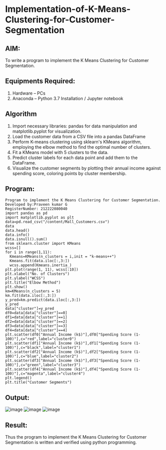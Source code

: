 # Implementation-of-K-Means-Clustering-for-Customer-Segmentation

## AIM:
To write a program to implement the K Means Clustering for Customer Segmentation.
## Equipments Required:
1. Hardware – PCs
2. Anaconda – Python 3.7 Installation / Jupyter notebook
## Algorithm
1. Import necessary libraries: pandas for data manipulation and matplotlib.pyplot for visualization. 
2. Load the customer data from a CSV file into a pandas DataFrame
3. Perform K-means clustering using sklearn's KMeans algorithm, employing the elbow method to find the optimal number of clusters.
4. Fit a KMeans model with 5 clusters to the data.
5. Predict cluster labels for each data point and add them to the DataFrame.
6. Visualize the customer segments by plotting their annual income against spending score, coloring points by cluster membership.
## Program:
~~~
Program to implement the K Means Clustering for Customer Segmentation.
Developed by:Praveen kumar G
RegisterNumber: 212222080040
import pandas as pd
import matplotlib.pyplot as plt
data=pd.read_csv("/content/Mall_Customers.csv")
data
data.head()
data.info()
data.isnull().sum()
from sklearn.cluster import KMeans
wcss=[]
for i in range(1,11):
  Kmeans=KMeans(n_clusters = i,init = "k-means++")
  Kmeans.fit(data.iloc[:,3:])
  wcss.append(Kmeans.inertia_)
plt.plot(range(1, 11), wcss[:10])
plt.xlabel("No. of Clusters")
plt.ylabel("WCSS")
plt.title("Elbow Method")
plt.show()
km=KMeans(n_clusters = 5)
km.fit(data.iloc[:,3:])
y_pred=km.predict(data.iloc[:,3:])
y_pred
data["cluster"]=y_pred
df0=data[data["cluster"]==0]
df1=data[data["cluster"]==1]
df2=data[data["cluster"]==2]
df3=data[data["cluster"]==3]
df4=data[data["cluster"]==4]
plt.scatter(df0["Annual Income (k$)"],df0["Spending Score (1-100)"],c="red",label="cluster0")
plt.scatter(df1["Annual Income (k$)"],df1["Spending Score (1-100)"],c="black",label="cluster1")
plt.scatter(df2["Annual Income (k$)"],df2["Spending Score (1-100)"],c="blue",label="cluster2")
plt.scatter(df3["Annual Income (k$)"],df3["Spending Score (1-100)"],c="green",label="cluster3")
plt.scatter(df4["Annual Income (k$)"],df4["Spending Score (1-100)"],c="magenta",label="cluster4")
plt.legend()
plt.title("Customer Segments")
~~~
## Output:
![image](https://github.com/RakshithaK11/Implementation-of-K-Means-Clustering-for-Customer-Segmentation/assets/139336455/1ca0bb08-e1ce-4429-a1ab-21729db23e6e)
![image](https://github.com/RakshithaK11/Implementation-of-K-Means-Clustering-for-Customer-Segmentation/assets/139336455/aea27b4c-3721-417e-b8c3-ab6c2c6f86c2)
![image](https://github.com/RakshithaK11/Implementation-of-K-Means-Clustering-for-Customer-Segmentation/assets/139336455/f05b9f8f-a7bb-4f2a-9281-b090664902d7)
## Result:
Thus the program to implement the K Means Clustering for Customer Segmentation is written and verified using python programming.
